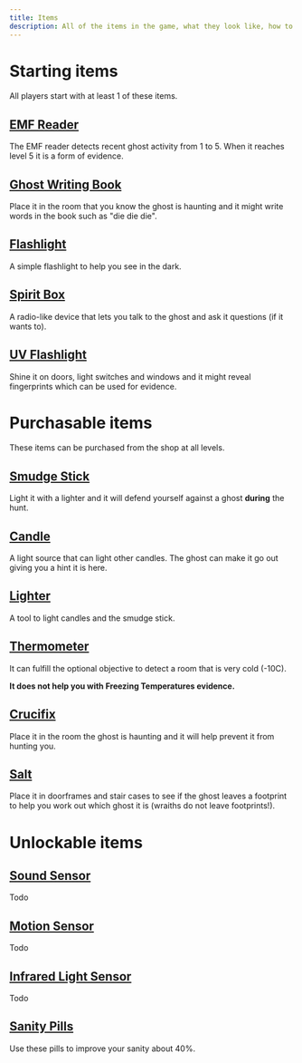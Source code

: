 ```yaml
---
title: Items
description: All of the items in the game, what they look like, how to use them and tips and tricks.
---
```


# Starting items

All players start with at least 1 of these items.

## [EMF Reader](./emf-reader)

The EMF reader detects recent ghost activity from 1 to 5. When it reaches level 5 it is a form of evidence.

## [Ghost Writing Book](./ghost-writing-book)

Place it in the room that you know the ghost is haunting and it might write words in the book such as "die die die".

## [Flashlight](./flashlight)

A simple flashlight to help you see in the dark.

## [Spirit Box](./spirit-box)

A radio-like device that lets you talk to the ghost and ask it questions (if it wants to).

## [UV Flashlight](./uv-flashlight)

Shine it on doors, light switches and windows and it might reveal fingerprints which can be used for evidence.

# Purchasable items

These items can be purchased from the shop at all levels.

## [Smudge Stick](./smudge-stick)

Light it with a lighter and it will defend yourself against a ghost **during** the hunt.

## [Candle](./candle)

A light source that can light other candles. The ghost can make it go out giving you a hint it is here.

## [Lighter](./lighter)

A tool to light candles and the smudge stick.

## [Thermometer](./thermometer)

It can fulfill the optional objective to detect a room that is very cold (-10C).

**It does not help you with Freezing Temperatures evidence.**

## [Crucifix](./crucifix)

Place it in the room the ghost is haunting and it will help prevent it from hunting you.

## [Salt](./salt)

Place it in doorframes and stair cases to see if the ghost leaves a footprint to help you work out which ghost it is (wraiths do not leave footprints!).

# Unlockable items

## [Sound Sensor](./sound-sensor)

Todo

## [Motion Sensor](./motion-sensor)

Todo

## [Infrared Light Sensor](./infrared-light-sensor)

Todo

## [Sanity Pills](./sanity-pills)

Use these pills to improve your sanity about 40%.
